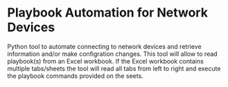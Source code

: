 # Playbook Automation for Network Devices
Python tool to automate connecting to network devices and retrieve information and/or make configration changes.
This tool will allow to read playbook(s) from an Excel workbook. If the Excel workbook contains multiple tabs/sheets the tool will read all tabs from left to right and execute the playbook commands provided on the seets.
